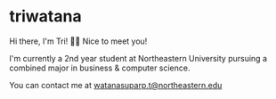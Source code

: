 # triwatana
Hi there, I'm Tri! 👋🏼 Nice to meet you! 

I'm currently a 2nd year student at Northeastern University pursuing a combined major in business & computer science.

You can contact me at watanasuparp.t@northeastern.edu 





